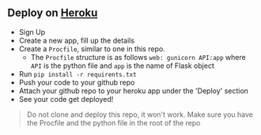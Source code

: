 ## Deploy on [Heroku](https://heroku.com)

- Sign Up
- Create a new app, fill up the details
- Create a `Procfile`, similar to one in this repo.
    - The `Procfile` structure is as follows
    `web: gunicorn API:app` where `API` is the python file and `app` is the name of Flask object
- Run `pip install -r requirents.txt`
- Push your code to your github repo
- Attach your github repo to your heroku app under the 'Deploy' section
- See your code get deployed!

> Do not clone and deploy this repo, it won't work. Make sure you have the Procfile and the python file in the root of the repo